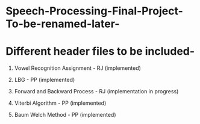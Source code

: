 # Speech-Processing-Final-Project-To-be-renamed-later-

# Different header files to be included-

1. Vowel Recognition Assignment - RJ (implemented)


2. LBG - PP (implemented)


3. Forward and Backward Process - RJ (implementation in progress)


4. Viterbi Algorithm - PP (implemented)


5. Baum Welch Method - PP (implemented)